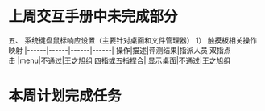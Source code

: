 # 上周交互手册中未完成部分
五、 系统键盘鼠标响应设置（主要针对桌面和文件管理器）
1） 触摸板相关操作映射
|------|------|------|------|
操作|描述|评测结果|指派人员
双指点击 |menu|不通过|王之旭组
四指或五指捏合| 显示桌面|不通过|王之旭组



# 本周计划完成任务

